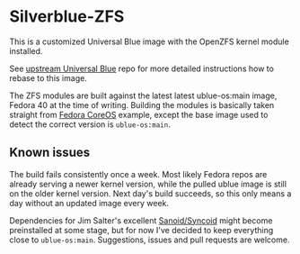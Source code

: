 # Silverblue-ZFS

This is a customized Universal Blue image with the OpenZFS kernel module installed.

See [upstream Universal Blue](https://github.com/ublue-os/main/) repo for more detailed instructions how
to rebase to this image.

The ZFS modules are built against the latest latest ublue-os:main image, Fedora 40 at the time of writing.
Building the modules is basically taken straight from [Fedora CoreOS](https://github.com/coreos/layering-examples/tree/main/build-zfs-module)
example, except the base image used to detect the correct version is `ublue-os:main`.

## Known issues
The build fails consistently once a week. Most likely Fedora repos are already serving a newer kernel version,
while the pulled ublue image is still on the older kernel version. Next day's build succeeds, so this only means
a day without an updated image every week.

Dependencies for Jim Salter's excellent [Sanoid/Syncoid](https://github.com/jimsalterjrs/sanoid) might become
preinstalled at some stage, but for now I've decided to keep everything close to `ublue-os:main`. Suggestions,
issues and pull requests are welcome.
